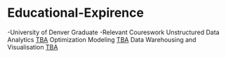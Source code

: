 # Educational-Expirence
-University of Denver Graduate
-Relevant Coureswork
Unstructured Data Analytics [TBA](TBA)
Optimization Modeling [TBA](TBA)
Data Warehousing and Visualisation [TBA](TBA)
